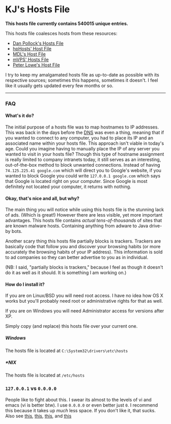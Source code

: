 # KJ's Hosts File

**This hosts file currently contains 540015 unique entries.**

This hosts file coalesces hosts from these resources:
 - [Dan Pollock's Hosts File](http://winhelp2002.mvps.org/hosts.htm)
 - [hpHosts' Host File](http://hosts-file.net/)
 - [MDL's Host File](http://http://www.malwaredomainlist.com/hostslist/hosts.txt)
 - [mVPS' Hosts File](http://winhelp2002.mvps.org/hosts.htm)
 - [Peter Lowe's Host File](http://pgl.yoy.org/adservers/)

 I try to keep my amalgamated hosts file as up-to-date as possible with its respective sources; sometimes this happens, sometimes it doesn't. I feel like it usually gets updated every few months or so.

 <hr>

### FAQ

 #### What's it do?
The initial purpose of a hosts file was to map hostnames to IP addresses. This was back in the days before the [DNS](https://en.wikipedia.org/wiki/Dns) was even a thing, meaning that if you wanted to connect to any computer, you had to place its IP and an associated name within your hosts file.
This approach isn't viable in today's age. Could you imagine having to manually place the IP of any server you wanted to visit in your hosts file?
Though this type of hostname assignment is really limited to company intranets today, it still serves as an interesting, out-of-the-box method to block unwanted connections. Instead of having `74.125.225.41 google.com` which will direct you to Google's website, if you wanted to block Google you could write `127.0.0.1 google.com` which says that Google is located right on your computer. Since Google is most definitely not located your computer, it returns with nothing.

#### Okay, that's nice and all, but why?
The main thing you will notice while using this hosts file is the stunning lack of ads. (Which is great!) However there are less visible, yet more important advantages. This hosts file contains *actual tens-of-thousands* of sites that are known malware hosts. Containing anything from adware to Java drive-by bots.

Another scary thing this hosts file partially blocks is trackers. Trackers are basically code that follow you and discover your browsing habits (or more accurately the browsing habits of your IP address). This information is sold to ad companies so they can better advertise to you as in individual.

(NB: I said, "partially blocks is trackers," because I feel as though it doesn't do it as well as it should. It is something I am working on.)

#### How do I install it?

If you are on Linux/BSD you will need root access. I have no idea how OS X works but you'll probably need root or administrative rights for that as well.

If you are on Windows you will need Administrator access for versions after XP.

Simply copy (and replace) this hosts file over your current one.

##### Windows
The hosts file is located at `C:\System32\drivers\etc\hosts`

##### *NIX
The hosts file is located at `/etc/hosts`


### `127.0.0.1` vs `0.0.0.0`

People like to fight about this. I swear its almost to the levels of vi and emacs (vi is better btw). I use `0.0.0.0` or even better just `0`. I recommend this because it takes up *much* less space. If you don't like it, that sucks. Also see [this](http://www.dslreports.com/forum/remark,16790135), [this](http://it.slashdot.org/comments.pl?sid=1743902&cid=33147664), [this](http://social.technet.microsoft.com/Forums/windows/en-US/3ffc0193-01de-4ebe-bbd9-ac4c933466e4/this-host-0000-vs-localhost-127001?forum=w7itpronetworking), and [this](http://stackoverflow.com/questions/3693434/what-is-the-difference-between-starting-a-server-binding-to-0-0-0-0-vs-127-0-0-1#3693443)
